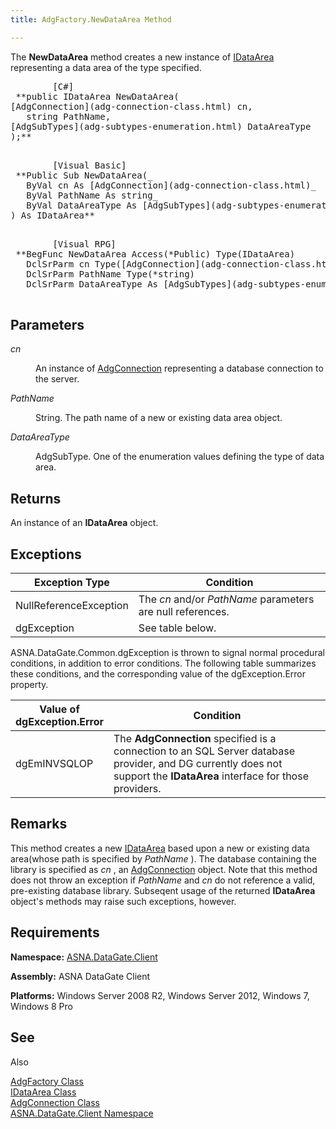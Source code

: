 ```yaml
---
title: AdgFactory.NewDataArea Method

---
```


The **NewDataArea** method creates a new instance of [IDataArea](idataarea-class.html) representing a data area of the type specified.
<pre class="prettyprint">
        <span class="lang">[C#]</span>
 **public IDataArea NewDataArea(
[AdgConnection](adg-connection-class.html) cn,
   string PathName,
[AdgSubTypes](adg-subtypes-enumeration.html) DataAreaType
);** 
      </pre>
<pre class="prettyprint">
        <span class="lang">[Visual Basic] </span>
 **Public Sub NewDataArea(_ 
   ByVal cn As [AdgConnection](adg-connection-class.html)_
   ByVal PathName As string_ 
   ByVal DataAreaType As [AdgSubTypes](adg-subtypes-enumeration.html)
) As IDataArea** 
      </pre>
<pre class="prettyprint">
        <span class="lang">[Visual RPG]</span>
 **BegFunc NewDataArea Access(*Public) Type(IDataArea)
   DclSrParm cn Type([AdgConnection](adg-connection-class.html))
   DclSrParm PathName Type(*string)
   DclSrParm DataAreaType As [AdgSubTypes](adg-subtypes-enumeration.html)** 
      </pre>

## Parameters

<dl>
        <dt />
</dl>

*cn* 
<dl>
        <dd>

An instance of [AdgConnection](adg-connection-class.html) representing a database connection to the server.
</dd>
        <dt />
</dl>

*PathName* 
<dl>
        <dd>

String. The path name of a new or existing data area object.
</dd>
        <dt />
</dl>

*DataAreaType* 
<dl>
        <dd>

AdgSubType. One of the enumeration values defining the type of data area.
</dd>
</dl>

## Returns

An instance of an **IDataArea** object.
## Exceptions



| Exception Type | Condition |
| ---- | ---- |
| NullReferenceException | The *cn* and/or *PathName* parameters are null references. |
| dgException | See table below. |



ASNA.DataGate.Common.dgException is thrown to signal normal procedural conditions, in addition to error conditions. The following table summarizes these conditions, and the corresponding value of the dgException.Error property.


| Value of 								<br /> 								dgException.Error | Condition |
| ---- | ---- |
| dgEmINVSQLOP | The **AdgConnection** specified is a connection to an SQL Server database provider, and DG currently does not support the **IDataArea** interface for those providers. |



## Remarks

This method creates a new [IDataArea](idataarea-class.html) based upon a new or existing data area(whose path is specified by *PathName* ). The database containing the library is specified as *cn* , an [ AdgConnection](adg-connection-class-state-property.html) object. Note that this method does not throw an exception if *PathName* and *cn* do not reference a valid, pre-existing database library. Subseqent usage of the returned **IDataArea** object's methods may raise such exceptions, however. 
## Requirements

<span> **Namespace:** [ASNA.DataGate.Client](datagate-client-namespace.html) </span> 

<span> **Assembly:** ASNA DataGate Client</span> 

<span> **Platforms:** Windows Server 2008 R2, Windows Server 2012, Windows 7, Windows 8</span> Pro
## See 
Also


[AdgFactory Class](adg-factory-class.html)
      <br />
[IDataArea Class](idataarea-class.html)
      <br />
[AdgConnection Class](adg-connection-class.html)
      <br />
[ASNA.DataGate.Client Namespace](datagate-client-namespace.html)

